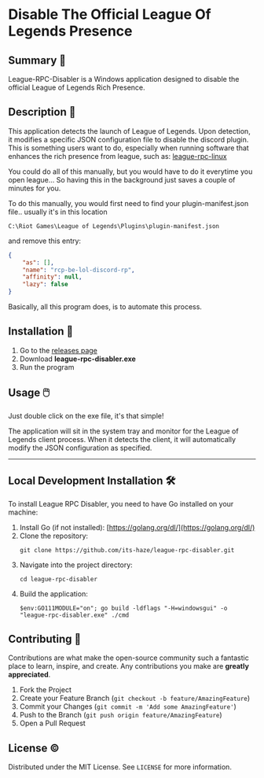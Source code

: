 # Disable The Official League Of Legends Presence

## Summary 📜
League-RPC-Disabler is a Windows application designed to disable the official League of Legends Rich Presence.

## Description 📖
This application detects the launch of League of Legends. Upon detection, it modifies a specific JSON configuration file to disable the discord plugin.
This is something users want to do, especially when running software that enhances the rich presence from league, such as: [league-rpc-linux](https://github.com/its-haze/league-rpc-linux)

<!---
Add image of league-rpc-linux here
-->

You could do all of this manually, but you would have to do it everytime you open league...
So having this in the background just saves a couple of minutes for you.

To do this manually, you would first need to find your plugin-manifest.json file.. usually it's in this location
```
C:\Riot Games\League of Legends\Plugins\plugin-manifest.json
```
and remove this entry:

```json
{
    "as": [],
    "name": "rcp-be-lol-discord-rp",
    "affinity": null,
    "lazy": false
}
```
Basically, all this program does, is to automate this process.


## Installation 🚀

1. Go to the [releases page](https://github.com/Its-Haze/league-rpc-disabler/releases/latest)
2. Download **league-rpc-disabler.exe**
3. Run the program


## Usage 🖱️

Just double click on the exe file, it's that simple!

The application will sit in the system tray and monitor for the League of Legends client process. When it detects the client, it will automatically modify the JSON configuration as specified.

---

## Local Development Installation 🛠️
To install League RPC Disabler, you need to have Go installed on your machine:

1. Install Go (if not installed): [https://golang.org/dl/](https://golang.org/dl/)
2. Clone the repository:
   ```
   git clone https://github.com/its-haze/league-rpc-disabler.git
   ```
3. Navigate into the project directory:
   ```
   cd league-rpc-disabler
   ```
4. Build the application:
   ```
   $env:GO111MODULE="on"; go build -ldflags "-H=windowsgui" -o "league-rpc-disabler.exe" ./cmd
   ```



<!---
Add image of tray icon here
-->

## Contributing 🤝

Contributions are what make the open-source community such a fantastic place to learn, inspire, and create. Any contributions you make are **greatly appreciated**.

1. Fork the Project
2. Create your Feature Branch (`git checkout -b feature/AmazingFeature`)
3. Commit your Changes (`git commit -m 'Add some AmazingFeature'`)
4. Push to the Branch (`git push origin feature/AmazingFeature`)
5. Open a Pull Request

## License ©️

Distributed under the MIT License. See `LICENSE` for more information.
